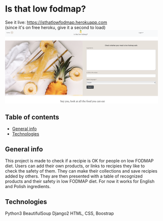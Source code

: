 # Is that low fodmap?


See it live: https://isthatlowfodmap.herokuapp.com<br>
 (since it's on free heroku, give it a second to load)<br>
![fodmap](lfm.png)


## Table of contents
* [General info](#general-info)
* [Technologies](#technologies)


## General info
This project is made to check if a recipie is OK for people on low FODMAP diet.
Users can add their own products, or links to recipies they like to check the safety of them.
They can make their collections and save recipies added by others.
They are then presented with a table of recognized products and their safety in low FODMAP diet.
For now it works for English and Polish ingredients.


	
## Technologies
Python3
BeautifulSoup
Django2
HTML, CSS, Boostrap


